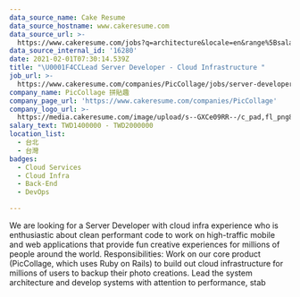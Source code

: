 ```yaml
---
data_source_name: Cake Resume
data_source_hostname: www.cakeresume.com
data_source_url: >-
  https://www.cakeresume.com/jobs?q=architecture&locale=en&range%5Bsalary_range%5D%5Bmin%5D=1000000&page=4
data_source_internal_id: '16280'
date: 2021-02-01T07:30:14.539Z
title: "\U0001F4CCLead Server Developer - Cloud Infrastructure "
job_url: >-
  https://www.cakeresume.com/companies/PicCollage/jobs/server-developer-senior-cloud-infrastructure
company_name: PicCollage 拼貼趣
company_page_url: 'https://www.cakeresume.com/companies/PicCollage'
company_logo_url: >-
  https://media.cakeresume.com/image/upload/s--GXCe09RR--/c_pad,fl_png8,h_200,w_200/v1516267311/page__logo_1482125639.png
salary_text: TWD1400000 - TWD2000000
location_list:
  - 台北
  - 台灣
badges:
  - Cloud Services
  - Cloud Infra
  - Back-End
  - DevOps

---
```


We are looking for a Server Developer with cloud infra experience who is enthusiastic about clean performant code to work on high-traffic mobile and web applications that provide fun creative experiences for millions of people around the world. Responsibilities: Work on our core product (PicCollage, which uses Ruby on Rails) to build out cloud infrastructure for millions of users to backup their photo creations. Lead the system architecture and develop systems with attention to performance, stab